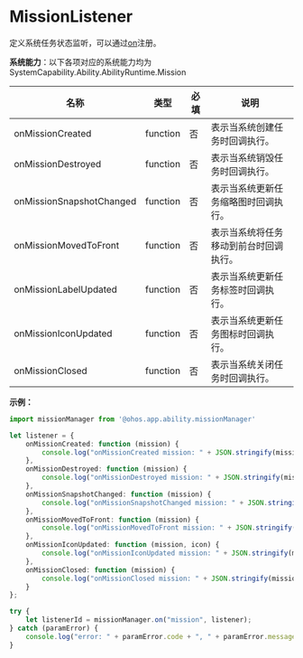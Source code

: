# MissionListener

定义系统任务状态监听，可以通过[on](js-apis-app-ability-missionManager.md#missionmanageron)注册。

**系统能力**：以下各项对应的系统能力均为SystemCapability.Ability.AbilityRuntime.Mission

| 名称        | 类型                 | 必填 | 说明                                                         |
| ----------- | -------- | ---- | ------------------------------------------------------------ |
| onMissionCreated    | function               | 否   | 表示当系统创建任务时回调执行。                                |
| onMissionDestroyed   | function               | 否   | 表示当系统销毁任务时回调执行。 |
| onMissionSnapshotChanged   | function               | 否   | 表示当系统更新任务缩略图时回调执行。 |
| onMissionMovedToFront   | function               | 否   | 表示当系统将任务移动到前台时回调执行。 |
| onMissionLabelUpdated   | function               | 否   | 表示当系统更新任务标签时回调执行。 |
| onMissionIconUpdated   | function               | 否   | 表示当系统更新任务图标时回调执行。 |
| onMissionClosed   | function               | 否   | 表示当系统关闭任务时回调执行。 |

**示例：**
```ts
import missionManager from '@ohos.app.ability.missionManager'

let listener = {
    onMissionCreated: function (mission) {
        console.log("onMissionCreated mission: " + JSON.stringify(mission));
    },
    onMissionDestroyed: function (mission) {
        console.log("onMissionDestroyed mission: " + JSON.stringify(mission));
    },
    onMissionSnapshotChanged: function (mission) {
        console.log("onMissionSnapshotChanged mission: " + JSON.stringify(mission));
    },
    onMissionMovedToFront: function (mission) {
        console.log("onMissionMovedToFront mission: " + JSON.stringify(mission));
    },
    onMissionIconUpdated: function (mission, icon) {
        console.log("onMissionIconUpdated mission: " + JSON.stringify(mission));
    },
    onMissionClosed: function (mission) {
        console.log("onMissionClosed mission: " + JSON.stringify(mission));
    }
};

try {
    let listenerId = missionManager.on("mission", listener);
} catch (paramError) {
    console.log("error: " + paramError.code + ", " + paramError.message);
}
```